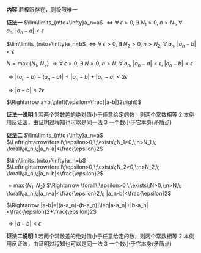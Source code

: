 **内容**
若极限存在，则极限唯一

**证法一**
$\lim\limits_{n\to+\infty}a_n=a$
$\Leftrightarrow\forall\;\epsilon>0,\;\exists\;N_1>0,\;n>N_1,\;
\forall\;a_n,\;|a_n-a|<\epsilon$

$\lim\limits_{n\to+\infty}a_n=b$
$\Leftrightarrow\forall\;\epsilon>0,\;\exists\;N_2>0,\;n>N_2,\;
\forall\;a_n,\;|a_n-b|<\epsilon$

$N=\max\{N_1,\;N_2\}$
$\Rightarrow
\forall\;\epsilon>0,\;\exists\;N>0,\;n>N,\;
\forall\;a_n,\;|a_n-a|<\epsilon,\;|a_n-b|<\epsilon$

$\Rightarrow
|(a_n-b)-(a_n-a)|\leq|a_n-b|+|a_n-a|<2\epsilon$

$\Rightarrow |a-b|<2\epsilon$

$\Rightarrow a=b,\;\left(\epsilon=\frac{|a-b|}2\right)$

**证法一说明**
1 若两个常数差的绝对值小于任意给定的数，则两个常数相等
2 本例用反证法，由证明过程知也可以是同一法
3 一个数小于它本身(矛盾点)

**证法二**
$\lim\limits_{n\to+\infty}a_n=a$
$\Leftrightarrow\forall\;\epsilon>0,\;\exists\;N_1>0,\;n>N_1,\;
\forall\;a_n,\;|a_n-a|<\frac{\epsilon}2$

$\lim\limits_{n\to+\infty}a_n=b$
$\Leftrightarrow\forall\;\epsilon>0,\;\exists\;N_2>0,\;n>N_2,\;
\forall\;a_n,\;|a_n-b|<\frac{\epsilon}2$

$=\max\{N_1,\;N_2\}$
$\Rightarrow
\forall\;\epsilon>0,\;\exists\;N>0,\;n>N,\;
\forall\;a_n,\;|a_n-a|<\frac{\epsilon}2,\;
|a_n-b|<\frac{\epsilon}2$

$\Rightarrow
|a-b|=|(a-a_n)-(b-a_n)|\leq|a-a_n|+|b-a_n|<\frac{\epsilon}2+\frac{\epsilon}2$

$\Rightarrow |a-b|<\epsilon$

**证法二说明**
1 若两个常数差的绝对值小于任意给定的数，则两个常数相等
2 本例用反证法，由证明过程知也可以是同一法
3 一个数小于它本身(矛盾点)
